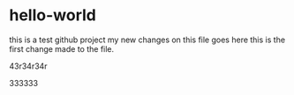 # hello-world
this is a test github project
my new changes on this file goes here
this is the first change made to the file.

43r34r34r

333333

